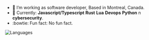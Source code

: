 - :helicopter: I’m working as software developer, Based in Montreal, Canada.
- :eyes: Currently: **Javascript/Typescript** **Rust** **Lua**  **Devops** **Python** n **cybersecurity**.
- :bowtie: Fun fact: No fun fact.

![Languages](https://github-readme-stats.vercel.app/api/top-langs/?username=azizgharbi&theme=merko)
